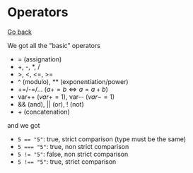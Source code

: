 # Operators

[Go back](../index.md#basic-syntax)

We got all the "basic" operators

* = (assignation)
* +, -, *, / 
* \>, <, <=, >=
* ^ (modulo), ** (exponentiation/power)
* +=/-=/... ($a+=b \Leftrightarrow a=a+b$)
* var++ ($var+=1$), var-- ($var-=1$)
* && (and), || (or), ! (not)
* \+ (concatenation)

and we got

* ``5 == "5"``: true, strict comparison (type must be the same)
* ``5 === "5"``: true, non strict comparison
* ``5 != "5"``: false, non strict comparison
* ``5 !== "5"``: true, strict comparison